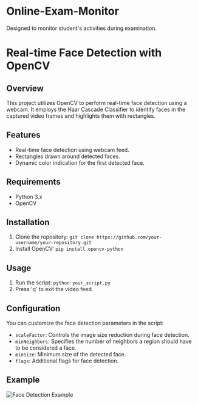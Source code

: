 # Online-Exam-Monitor
Designed to monitor student's activities during examination.
# Real-time Face Detection with OpenCV

## Overview
This project utilizes OpenCV to perform real-time face detection using a webcam. It employs the Haar Cascade Classifier to identify faces in the captured video frames and highlights them with rectangles.

## Features
- Real-time face detection using webcam feed.
- Rectangles drawn around detected faces.
- Dynamic color indication for the first detected face.

## Requirements
- Python 3.x
- OpenCV

## Installation
1. Clone the repository: `git clone https://github.com/your-username/your-repository.git`
2. Install OpenCV: `pip install opencv-python`

## Usage
1. Run the script: `python your_script.py`
2. Press 'q' to exit the video feed.

## Configuration
You can customize the face detection parameters in the script:
- `scaleFactor`: Controls the image size reduction during face detection.
- `minNeighbors`: Specifies the number of neighbors a region should have to be considered a face.
- `minSize`: Minimum size of the detected face.
- `flags`: Additional flags for face detection.

## Example
![Face Detection Example](link-to-screenshot-or-gif)


